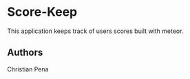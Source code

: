 # Score-Keep

This application keeps track of users scores built with meteor.

## Authors

Christian Pena
